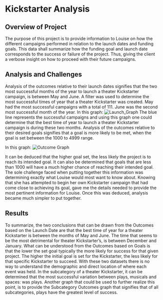 # Kickstarter Analysis

## Overview of Project
The purpose of this project is to provide information to Louise on how the different campaigns performed in relation to the launch dates and funding goals. This data shall summarize how the funding goal and launch date corresponds to the success or failure of the project. Thus, giving the client a verbose insight on how to proceed with their future campaigns.

##	Analysis and Challenges
Analysis of the outcomes relative to their launch dates signifies that the two most successful months of the year to launch a theater Kickstarter campaign, is between May and June. A filter was used to determine the most successful times of year that a theater Kickstarter was created. May had the most successful campaigns with a total of 111. June was the second most successful month of the year. In this graph: ![Launch_Graph](https://github.com/clondon0792/kickstarter-analysis/blob/main/Theater_Outcomes_vs_Launch.png)
The blue line represents the successful campaigns and using this graph one could determine that the best time of year to launch a theater Kickstarter campaign is during these two months. 
Analysis of the outcomes relative to their desired goals signifies that a goal is more likely to be met, when the goal is set between the 1000 to 4999 range. 

In this graph: ![Outcome Graph](https://github.com/clondon0792/kickstarter-analysis/blob/main/Outcomes_vs_Goals.png)

It can be deduced that the higher goal set, the less likely the project is to reach its intended goal. It can also be determined that goals that are less than 1000 will have a much higher chance of reaching their intended goal.
The sole challenge faced when putting together this information was determining exactly what Louise would most want to know about. Knowing that she has attempted to begin her own Kickstarter campaign that had come close to achieving its goal, gave me the details needed to provide the most pertinent information for Louise. Once this was deduced, analysis became much simpler to put together.

## Results
To summarize, the two conclusions that can be drawn from the Outcomes based on the Launch Date are that the best time of year for a theater Kickstarter is between the months of May and June. The time that seems to be the most detrimental for theater Kickstarter’s, is between December and January. What can be understood from the Outcomes based on Goals is that the lower the set goal typically the more likely for success for that given project. The higher the initial goal is set for the Kickstarter, the less likely for that specific Kickstarter to succeed. With these two datasets there is no way to understand the demographic and direct location of where each event was held. In the subcategory of a theater Kickstarter, it can be determined that the most successful variation between plays, musicals and spaces: was plays. Another graph that could be used to further realize this point, is to provide the Subcategory Outcomes graph that signifies that of all subcategories, plays have the greatest level of success. 
